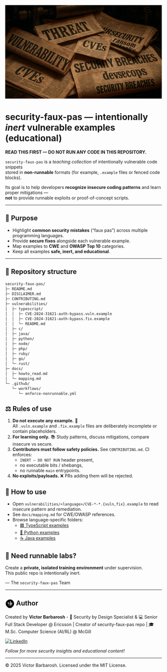 <img src="assets/linkedin-profile-october-2025.png" alt="LinkedIn Profile Header" style="width: 100%; height: 300px; object-fit: cover; object-position: center;">

# security-faux-pas — intentionally *inert* vulnerable examples (educational)

**READ THIS FIRST — DO NOT RUN ANY CODE IN THIS REPOSITORY.**

`security-faux-pas` is a *teaching collection* of intentionally vulnerable code snippets  
stored in **non-runnable** formats (for example, `.example` files or fenced code blocks).

Its goal is to help developers **recognize insecure coding patterns** and learn proper mitigations —  
**not** to provide runnable exploits or proof-of-concept scripts.

---

## 🎯 Purpose

- Highlight **common security mistakes** (“faux pas”) across multiple programming languages.
- Provide **secure fixes** alongside each vulnerable example.
- Map examples to **CWE** and **OWASP Top 10** categories.
- Keep all examples **safe, inert, and educational**.

---

## 📂 Repository structure

```text
security-faux-pas/
├─ README.md
├─ DISCLAIMER.md
├─ CONTRIBUTING.md
├─ vulnerabilities/
│  ├─ typescript/
│  │  ├─ CVE-2024-31621-auth-bypass.vuln.example
│  │  ├─ CVE-2024-31621-auth-bypass.fix.example
│  │  └─ README.md
│  ├─ c/
│  ├─ java/
│  ├─ python/
│  ├─ node/
│  ├─ php/
│  ├─ ruby/
│  ├─ go/
│  └─ rust/
├─ docs/
│  ├─ howto_read.md
│  └─ mapping.md
└─ .github/
   └─ workflows/
      └─ enforce-nonrunnable.yml
```


## ⚖️ Rules of use
1. **Do not execute any example.** 🚫  
   All `.vuln.example` and `.fix.example` files are deliberately incomplete or contain placeholders.
2. **For learning only.** 📚 Study patterns, discuss mitigations, compare insecure vs secure.
3. **Contributors must follow safety policies.** See `CONTRIBUTING.md`. CI enforces:
   - `INERT — DO NOT RUN` header present,
   - no executable bits / shebangs,
   - no runnable `main` entrypoints.
4. **No exploits/payloads.** ❌ PRs adding them will be rejected.

## 📖 How to use
- Open `vulnerabilities/<language>/CVE-*-*.{vuln,fix}.example` to read insecure pattern and remediation.
- See `docs/mapping.md` for CWE/OWASP references.
- Browse language-specific folders:
  - [🟦 TypeScript examples](vulnerabilities/typescript/README.md)
  - [🐍 Python examples](vulnerabilities/python/README.md)
  - [☕ Java examples](vulnerabilities/java/README.md)

## 🔬 Need runnable labs?
Create a **private, isolated training environment** under supervision.  
This public repo is intentionally inert.

— The `security-faux-pas` Team

---

## <img src="assets/linkedin-pofile.png" alt="Victor Barbarosh" width="30" style="border-radius: 50%; vertical-align: middle;"> Author

Created by **Victor Barbarosh** - 🔐 Security by Design Specialist & 💻 Senior Full Stack Developer @ Ericsson | Creator of security-faux-pas repo | 🎓 M.Sc. Computer Science (AI/RL) @ McGill

[![LinkedIn](https://img.shields.io/badge/LinkedIn-Follow-blue?style=flat&logo=linkedin)](https://www.linkedin.com/in/victor-barbarosh-56a03743/)

*Follow for more security insights and educational content!*

---

© 2025 Victor Barbarosh. Licensed under the MIT License.
